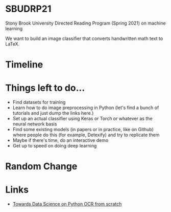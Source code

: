 # SBUDRP21

Stony Brook University Directed Reading Program (Spring 2021) on machine learning

We want to build an image classifier that converts handwritten math text to
LaTeX.

# Timeline

# Things left to do...

* Find datasets for training
* Learn how to do image preprocessing in Python (let's find a bunch of tutorials
  and just dump the links here.)
* Set up an actual classifier using Keras or Torch or whatever as the neural
  network basis
* Find some existing models (in papers or in practice, like on Github) where
  people do this (for example, Detexify) and try to replicate them
* Maybe if there's time, do an interactive demo
* Get up to speed on doing deep learning 

# Random Change
# Links

* [Towards Data Science on Python OCR from scratch](https://towardsdatascience.com/create-simple-optical-character-recognition-ocr-with-python-6d90adb82bb8)

